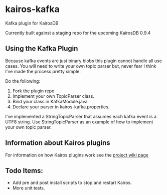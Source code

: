 kairos-kafka
============

Kafka plugin for KairosDB

Currently built against a staging repo for the upcoming KairosDB 0.9.4

Using the Kafka Plugin
----------------------

Because kafka events are just binary blobs this plugin cannot handle all use
cases.  You will need to write your own topic parser but, never fear I think
I've made the process pretty simple.

Do the following:

1. Fork the plugin repo
2. Implement your own TopicParser class.
3. Bind your class in KafkaModule.java
4. Declare your parser in kairos-kafka.properties.

I've implemented a StringTopicParser that assumes each kafka event is a UTF8 string.
Use StringTopicParser as an example of how to implement your own topic parser.


Information about Kairos plugins
--------------------------------

For information on how Kairos plugins work see the [project wiki page](https://code.google.com/p/kairosdb/wiki/Plugins)


Todo Items:
-----------
* Add pre and post install scripts to stop and restart Kairos.
* More unit tests.
